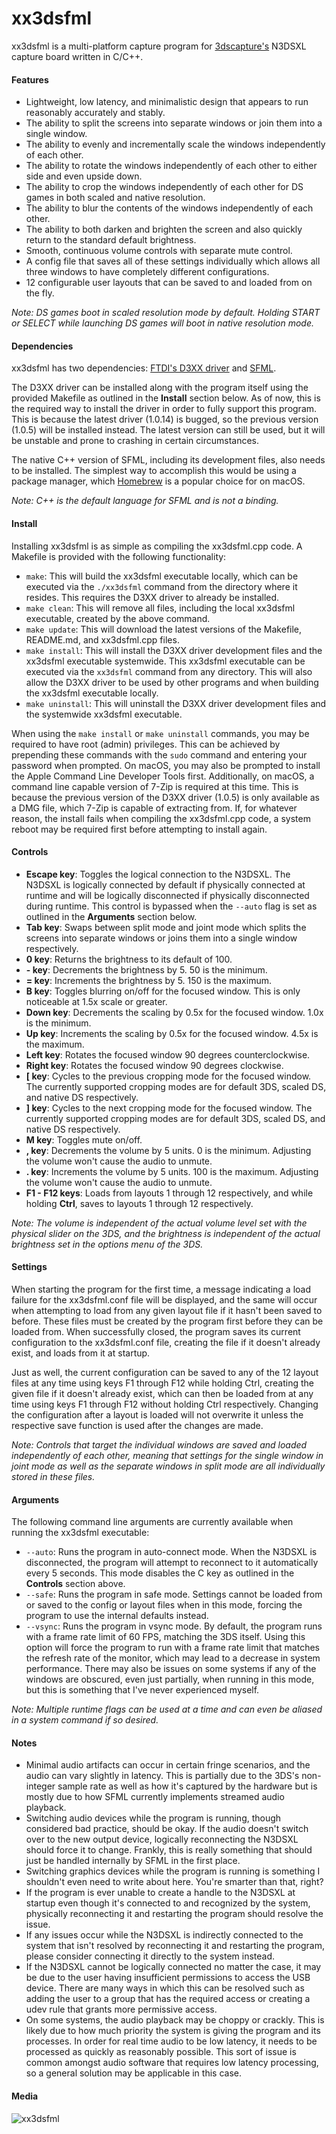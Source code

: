 # xx3dsfml

xx3dsfml is a multi-platform capture program for [3dscapture's](https://3dscapture.com/) N3DSXL capture board written in C/C++.

#### Features

- Lightweight, low latency, and minimalistic design that appears to run reasonably accurately and stably.
- The ability to split the screens into separate windows or join them into a single window.
- The ability to evenly and incrementally scale the windows independently of each other.
- The ability to rotate the windows independently of each other to either side and even upside down.
- The ability to crop the windows independently of each other for DS games in both scaled and native resolution.
- The ability to blur the contents of the windows independently of each other.
- The ability to both darken and brighten the screen and also quickly return to the standard default brightness.
- Smooth, continuous volume controls with separate mute control.
- A config file that saves all of these settings individually which allows all three windows to have completely different configurations.
- 12 configurable user layouts that can be saved to and loaded from on the fly.

_Note: DS games boot in scaled resolution mode by default. Holding START or SELECT while launching DS games will boot in native resolution mode._

#### Dependencies

xx3dsfml has two dependencies: [FTDI's D3XX driver](https://ftdichip.com/drivers/d3xx-drivers/) and [SFML](https://www.sfml-dev.org/).

The D3XX driver can be installed along with the program itself using the provided Makefile as outlined in the __Install__ section below. As of now, this is the required way to install the driver in order to fully support this program. This is because the latest driver (1.0.14) is bugged, so the previous version (1.0.5) will be installed instead. The latest version can still be used, but it will be unstable and prone to crashing in certain circumstances.

The native C++ version of SFML, including its development files, also needs to be installed. The simplest way to accomplish this would be using a package manager, which [Homebrew](https://brew.sh/) is a popular choice for on macOS.

_Note: C++ is the default language for SFML and is not a binding._

#### Install

Installing xx3dsfml is as simple as compiling the xx3dsfml.cpp code. A Makefile is provided with the following functionality:

- `make`:               This will build the xx3dsfml executable locally, which can be executed via the `./xx3dsfml` command from the directory where it resides. This requires the D3XX driver to already be installed.
- `make clean`:         This will remove all files, including the local xx3dsfml executable, created by the above command.
- `make update`:        This will download the latest versions of the Makefile, README.md, and xx3dsfml.cpp files.
- `make install`:       This will install the D3XX driver development files and the xx3dsfml executable systemwide. This xx3dsfml executable can be executed via the `xx3dsfml` command from any directory. This will also allow the D3XX driver to be used by other programs and when building the xx3dsfml executable locally.
- `make uninstall`:     This will uninstall the D3XX driver development files and the systemwide xx3dsfml executable.

When using the `make install` or `make uninstall` commands, you may be required to have root (admin) privileges. This can be achieved by prepending these commands with the `sudo` command and entering your password when prompted. On macOS, you may also be prompted to install the Apple Command Line Developer Tools first. Additionally, on macOS, a command line capable version of 7-Zip is required at this time. This is because the previous version of the D3XX driver (1.0.5) is only available as a DMG file, which 7-Zip is capable of extracting from. If, for whatever reason, the install fails when compiling the xx3dsfml.cpp code, a system reboot may be required first before attempting to install again.

#### Controls

- __Escape key__:       Toggles the logical connection to the N3DSXL. The N3DSXL is logically connected by default if physically connected at runtime and will be logically disconnected if physically disconnected during runtime. This control is bypassed when the `--auto` flag is set as outlined in the __Arguments__ section below.
- __Tab key__:          Swaps between split mode and joint mode which splits the screens into separate windows or joins them into a single window respectively.
- __0 key__:            Returns the brightness to its default of 100.
- __- key__:            Decrements the brightness by 5. 50 is the minimum.
- __= key__:            Increments the brightness by 5. 150 is the maximum.
- __B key__:            Toggles blurring on/off for the focused window. This is only noticeable at 1.5x scale or greater.
- __Down key__:         Decrements the scaling by 0.5x for the focused window. 1.0x is the minimum.
- __Up key__:           Increments the scaling by 0.5x for the focused window. 4.5x is the maximum.
- __Left key__:         Rotates the focused window 90 degrees counterclockwise.
- __Right key__:        Rotates the focused window 90 degrees clockwise.
- __[ key__:            Cycles to the previous cropping mode for the focused window. The currently supported cropping modes are for default 3DS, scaled DS, and native DS respectively.
- __] key__:            Cycles to the next cropping mode for the focused window. The currently supported cropping modes are for default 3DS, scaled DS, and native DS respectively.
- __M key__:            Toggles mute on/off.
- __, key__:            Decrements the volume by 5 units. 0 is the minimum. Adjusting the volume won't cause the audio to unmute.
- __. key__:            Increments the volume by 5 units. 100 is the maximum. Adjusting the volume won't cause the audio to unmute.
- __F1 - F12 keys__:    Loads from layouts 1 through 12 respectively, and while holding __Ctrl__, saves to layouts 1 through 12 respectively.

_Note: The volume is independent of the actual volume level set with the physical slider on the 3DS, and the brightness is independent of the actual brightness set in the options menu of the 3DS._

#### Settings

When starting the program for the first time, a message indicating a load failure for the xx3dsfml.conf file will be displayed, and the same will occur when attempting to load from any given layout file if it hasn't been saved to before. These files must be created by the program first before they can be loaded from. When successfully closed, the program saves its current configuration to the xx3dsfml.conf file, creating the file if it doesn't already exist, and loads from it at startup.

Just as well, the current configuration can be saved to any of the 12 layout files at any time using keys F1 through F12 while holding Ctrl, creating the given file if it doesn't already exist, which can then be loaded from at any time using keys F1 through F12 without holding Ctrl respectively. Changing the configuration after a layout is loaded will not overwrite it unless the respective save function is used after the changes are made.

_Note: Controls that target the individual windows are saved and loaded independently of each other, meaning that settings for the single window in joint mode as well as the separate windows in split mode are all individually stored in these files._

#### Arguments

The following command line arguments are currently available when running the xx3dsfml executable:

- `--auto`:     Runs the program in auto-connect mode. When the N3DSXL is disconnected, the program will attempt to reconnect to it automatically every 5 seconds. This mode disables the C key as outlined in the __Controls__ section above.
- `--safe`:     Runs the program in safe mode. Settings cannot be loaded from or saved to the config or layout files when in this mode, forcing the program to use the internal defaults instead.
- `--vsync`:    Runs the program in vsync mode. By default, the program runs with a frame rate limit of 60 FPS, matching the 3DS itself. Using this option will force the program to run with a frame rate limit that matches the refresh rate of the monitor, which may lead to a decrease in system performance. There may also be issues on some systems if any of the windows are obscured, even just partially, when running in this mode, but this is something that I've never experienced myself.

_Note: Multiple runtime flags can be used at a time and can even be aliased in a system command if so desired._

#### Notes

- Minimal audio artifacts can occur in certain fringe scenarios, and the audio can vary slightly in latency. This is partially due to the 3DS's non-integer sample rate as well as how it's captured by the hardware but is mostly due to how SFML currently implements streamed audio playback.
- Switching audio devices while the program is running, though considered bad practice, should be okay. If the audio doesn't switch over to the new output device, logically reconnecting the N3DSXL should force it to change. Frankly, this is really something that should just be handled internally by SFML in the first place.
- Switching graphics devices while the program is running is something I shouldn't even need to write about here. You're smarter than that, right?
- If the program is ever unable to create a handle to the N3DSXL at startup even though it's connected to and recognized by the system, physically reconnecting it and restarting the program should resolve the issue.
- If any issues occur while the N3DSXL is indirectly connected to the system that isn't resolved by reconnecting it and restarting the program, please consider connecting it directly to the system instead.
- If the N3DSXL cannot be logically connected no matter the case, it may be due to the user having insufficient permissions to access the USB device. There are many ways in which this can be resolved such as adding the user to a group that has the required access or creating a udev rule that grants more permissive access.
- On some systems, the audio playback may be choppy or crackly. This is likely due to how much priority the system is giving the program and its processes. In order for real time audio to be low latency, it needs to be processed as quickly as reasonably possible. This sort of issue is common amongst audio software that requires low latency processing, so a general solution may be applicable in this case.

#### Media

![xx3dsfml](xx3dsfml.png "xx3dsfml")
